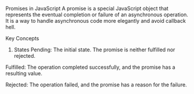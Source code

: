 Promises in JavaScript
A promise is a special JavaScript object that represents the eventual completion or failure of an asynchronous operation. It is a way to handle asynchronous code more elegantly and avoid callback hell.

Key Concepts

1. States
   Pending: The initial state. The promise is neither fulfilled nor rejected.

Fulfilled: The operation completed successfully, and the promise has a resulting value.

Rejected: The operation failed, and the promise has a reason for the failure.
